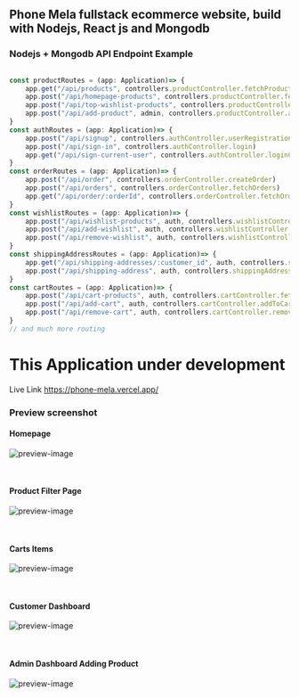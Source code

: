 ## Phone Mela fullstack ecommerce website, build with Nodejs, React js and Mongodb


### Nodejs + Mongodb API Endpoint Example

```js

const productRoutes = (app: Application)=> {
	app.get("/api/products", controllers.productController.fetchProducts)
	app.post("/api/homepage-products", controllers.productController.fetchHomePageProducts)
	app.post("/api/top-wishlist-products", controllers.productController.topWishlistProducts)
	app.post("/api/add-product", admin, controllers.productController.addProduct)
}
const authRoutes = (app: Application)=> {		
	app.post("/api/signup", controllers.authController.userRegistration)
	app.post("/api/sign-in", controllers.authController.login)
	app.get("/api/sign-current-user", controllers.authController.loginCurrentUser)
}
const orderRoutes = (app: Application)=> {		
	app.post("/api/order", controllers.orderController.createOrder)
	app.post("/api/orders", controllers.orderController.fetchOrders)
	app.get("/api/order/:orderId", controllers.orderController.fetchOrder)
}
const wishlistRoutes = (app: Application)=> {
	app.post("/api/wishlist-products", auth, controllers.wishlistController.fetchWishlistProducts)
	app.post("/api/add-wishlist", auth, controllers.wishlistController.addToWishlist)	  
	app.post("/api/remove-wishlist", auth, controllers.wishlistController.removeToWishlist)
}
const shippingAddressRoutes = (app: Application)=> {
	app.get("/api/shipping-addresses/:customer_id", auth, controllers.shippingAddressController.getShippingAddress)
	app.post("/api/shipping-address", auth, controllers.shippingAddressController.addShippingAddress)
}
const cartRoutes = (app: Application)=> {		
	app.post("/api/cart-products", auth, controllers.cartController.fetchCartProducts)
	app.post("/api/add-cart", auth, controllers.cartController.addToCart)
	app.post("/api/remove-cart", auth, controllers.cartController.removeToCart)
}
// and much more routing
```


# This Application under development 

Live Link https://phone-mela.vercel.app/

### Preview screenshot

#### Homepage
![preview-image](preview/2022-03-19_020533.png)

<br/>

#### Product Filter Page
![preview-image](preview/2022-05-06_203317.jpg)

<br/>

#### Carts Items
![preview-image](preview/2022-05-06_203542.jpg)



<br/>

####  Customer Dashboard
![preview-image](preview/user-dashboard.jpg)


<br/>

####  Admin Dashboard Adding Product
![preview-image](preview/adding-product.jpg)

